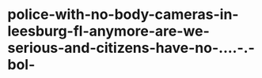 # police-with-no-body-cameras-in-leesburg-fl-anymore-are-we-serious-and-citizens-have-no-....-.-bol-
